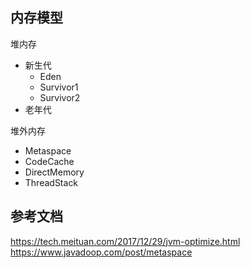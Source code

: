 ## 内存模型
堆内存
- 新生代
  - Eden
  - Survivor1
  - Survivor2
- 老年代

堆外内存
- Metaspace
- CodeCache
- DirectMemory
- ThreadStack

## 参考文档
https://tech.meituan.com/2017/12/29/jvm-optimize.html  
https://www.javadoop.com/post/metaspace
